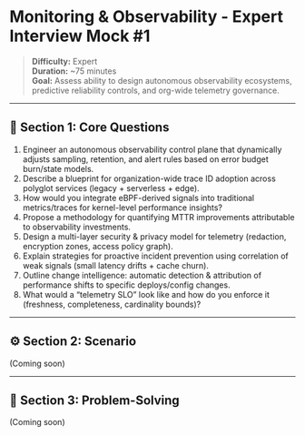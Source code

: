 # Monitoring & Observability - Expert Interview Mock #1

> **Difficulty:** Expert  
> **Duration:** ~75 minutes  
> **Goal:** Assess ability to design autonomous observability ecosystems, predictive reliability controls, and org-wide telemetry governance.

---

## 🧠 Section 1: Core Questions

1. Engineer an autonomous observability control plane that dynamically adjusts sampling, retention, and alert rules based on error budget burn/state models.  
2. Describe a blueprint for organization-wide trace ID adoption across polyglot services (legacy + serverless + edge).  
3. How would you integrate eBPF-derived signals into traditional metrics/traces for kernel-level performance insights?  
4. Propose a methodology for quantifying MTTR improvements attributable to observability investments.  
5. Design a multi-layer security & privacy model for telemetry (redaction, encryption zones, access policy graph).  
6. Explain strategies for proactive incident prevention using correlation of weak signals (small latency drifts + cache churn).  
7. Outline change intelligence: automatic detection & attribution of performance shifts to specific deploys/config changes.  
8. What would a “telemetry SLO” look like and how do you enforce it (freshness, completeness, cardinality bounds)?

---

## ⚙️ Section 2: Scenario

(Coming soon)

---

## 🧩 Section 3: Problem-Solving

(Coming soon)
